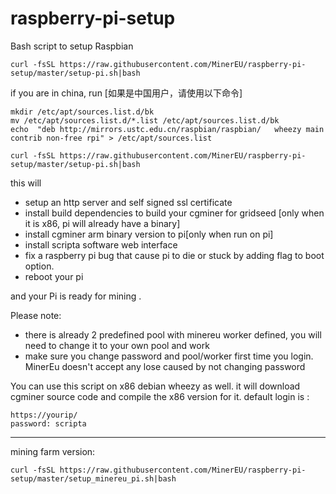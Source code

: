 raspberry-pi-setup
==================

Bash script to setup Raspbian

```
curl -fsSL https://raw.githubusercontent.com/MinerEU/raspberry-pi-setup/master/setup-pi.sh|bash
```

if you are in china, run [如果是中国用户，请使用以下命令]
```
mkdir /etc/apt/sources.list.d/bk
mv /etc/apt/sources.list.d/*.list /etc/apt/sources.list.d/bk
echo  "deb http://mirrors.ustc.edu.cn/raspbian/raspbian/   wheezy main contrib non-free rpi" > /etc/apt/sources.list

curl -fsSL https://raw.githubusercontent.com/MinerEU/raspberry-pi-setup/master/setup-pi.sh|bash
```


this will
* setup an http server and self signed ssl certificate
* install build dependencies to build your cgminer for gridseed [only when it is x86, pi will already have a binary]
* install cgminer arm binary version to pi[only when run on pi]
* install scripta software web interface
* fix a raspberry pi bug that cause pi to die or stuck by adding flag to boot option.
* reboot your pi

and your Pi is ready for mining .


Please note:

* there is already 2 predefined pool with minereu worker defined, you will need to change it to your own pool and work
* make sure you change password and pool/worker first time you login. MinerEu doesn't accept any lose caused by not changing password

You can use this script on x86 debian wheezy as well. it will download cgminer source code and compile the x86 version for it. 
default login is :

```
https://yourip/
password: scripta
```


---
mining farm version:

```
curl -fsSL https://raw.githubusercontent.com/MinerEU/raspberry-pi-setup/master/setup_minereu_pi.sh|bash
```
